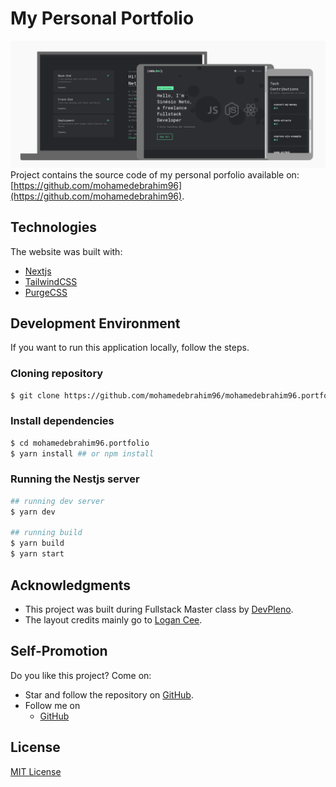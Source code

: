 # My Personal Portfolio
![protótipo v.1](/docs/page-preview.png "v.1")
Project contains the source code of my personal porfolio available
on: [https://github.com/mohamedebrahim96](https://github.com/mohamedebrahim96).

## Technologies
The website was built with:
- [Nextjs](https://nextjs.org)
- [TailwindCSS](https://tailwindcss.com/)
- [PurgeCSS](https://purgecss.com/)

## Development Environment
If you want to run this application locally, follow the steps.
### Cloning repository
```sh
$ git clone https://github.com/mohamedebrahim96/mohamedebrahim96.portfolio
```
### Install dependencies
```sh
$ cd mohamedebrahim96.portfolio
$ yarn install ## or npm install
```
### Running the Nestjs server
```sh
## running dev server
$ yarn dev

## running build
$ yarn build
$ yarn start
```

## Acknowledgments
- This project was built during Fullstack Master class
by [DevPleno](https://devpleno.com/).
- The layout credits mainly go to [Logan Cee](https://dribbble.com/shots/11276631-DS-Personal-Developer-Portfolio).

## Self-Promotion
Do you like this project? Come on:
- Star and follow the repository on [GitHub](https://mohamedebrahim96.herokuapp.com/).
- Follow me on
  - [GitHub](https://github.com/mohamedebrahim96)

## License
[MIT License](LICENSE)
